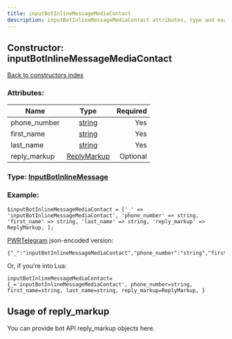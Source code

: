 ```yaml
---
title: inputBotInlineMessageMediaContact
description: inputBotInlineMessageMediaContact attributes, type and example
---
```

## Constructor: inputBotInlineMessageMediaContact  
[Back to constructors index](index.md)



### Attributes:

| Name     |    Type       | Required |
|----------|:-------------:|---------:|
|phone\_number|[string](../types/string.md) | Yes|
|first\_name|[string](../types/string.md) | Yes|
|last\_name|[string](../types/string.md) | Yes|
|reply\_markup|[ReplyMarkup](../types/ReplyMarkup.md) | Optional|



### Type: [InputBotInlineMessage](../types/InputBotInlineMessage.md)


### Example:

```
$inputBotInlineMessageMediaContact = ['_' => 'inputBotInlineMessageMediaContact', 'phone_number' => string, 'first_name' => string, 'last_name' => string, 'reply_markup' => ReplyMarkup, ];
```  

[PWRTelegram](https://pwrtelegram.xyz) json-encoded version:

```
{"_":"inputBotInlineMessageMediaContact","phone_number":"string","first_name":"string","last_name":"string","reply_markup":"ReplyMarkup"}
```


Or, if you're into Lua:  


```
inputBotInlineMessageMediaContact={_='inputBotInlineMessageMediaContact', phone_number=string, first_name=string, last_name=string, reply_markup=ReplyMarkup, }

```



## Usage of reply_markup

You can provide bot API reply_markup objects here.  


